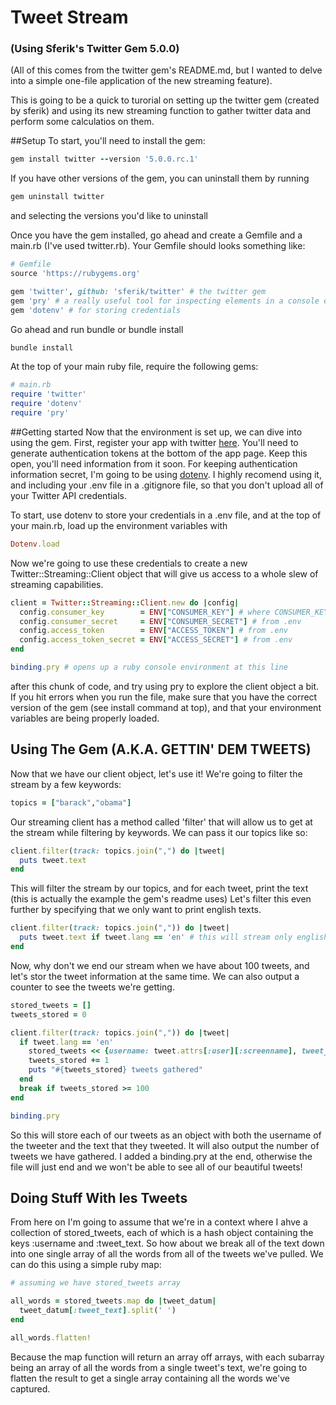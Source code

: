 # Tweet Stream
### (Using Sferik's Twitter Gem 5.0.0)
(All of this comes from the twitter gem's README.md, but I wanted to delve into a simple one-file application of the new
streaming feature).

This is going to be a quick to turorial on setting up the twitter gem (created by sferik) and using its new
streaming function to gather twitter data and perform some calculatios on them.

##Setup
To start, you'll need to install the gem:

```ruby
gem install twitter --version '5.0.0.rc.1'
```
If you have other versions of the gem, you can uninstall them by running 
```ruby
gem uninstall twitter
```
and selecting the versions you'd like to uninstall

Once you have the gem installed, go ahead and create a Gemfile and a main.rb (I've used twitter.rb). Your Gemfile
should looks something like: 
```ruby
# Gemfile
source 'https://rubygems.org' 

gem 'twitter', github: 'sferik/twitter' # the twitter gem
gem 'pry' # a really useful tool for inspecting elements in a console environment
gem 'dotenv' # for storing credentials
```
Go ahead and run bundle or bundle install
```ruby
bundle install
```

At the top of your main ruby file, require the following gems: 
```ruby
# main.rb
require 'twitter'
require 'dotenv'
require 'pry'
```

##Getting started
Now that the environment is set up, we can dive into using the gem. First, register your app with twitter [here](https://dev.twitter.com/apps/new).
You'll need to generate authentication tokens at the bottom of the app page. Keep this open, you'll need information
from it soon. For keeping authentication information secret, I'm going to be using [dotenv](https://github.com/bkeepers/dotenv). I 
highly recomend using it, and including your .env file in a .gitignore file, so that you don't upload all of your 
Twitter API credentials.

To start, use dotenv to store your credentials in a .env file, and at the top of your main.rb, load up the environment
variables with
```ruby
Dotenv.load
```

Now we're going to use these credentials to create a new Twitter::Streaming::Client object that will give us access to
a whole slew of streaming capabilities.
```ruby
client = Twitter::Streaming::Client.new do |config|
  config.consumer_key        = ENV["CONSUMER_KEY"] # where CONSUMER_KEY is defined in your .env file
  config.consumer_secret     = ENV["CONSUMER_SECRET"] # from .env
  config.access_token        = ENV["ACCESS_TOKEN"] # from .env
  config.access_token_secret = ENV["ACCESS_SECRET"] # from .env
end
```
```ruby
binding.pry # opens up a ruby console environment at this line
```
after this chunk of code, and try using pry to explore the client object a bit. If you hit errors when you run the file,
make sure that you have the correct version of the gem (see install command at top), and that your environment variables 
are being properly loaded.

## Using The Gem (A.K.A. GETTIN' DEM TWEETS)
Now that we have our client object, let's use it! We're going to filter the stream by a few keywords: 
```ruby
topics = ["barack","obama"]
```
Our streaming client has a method called 'filter' that will allow us to get at the stream while filtering by keywords. 
We can pass it our topics like so:

```ruby
client.filter(track: topics.join(",") do |tweet|
  puts tweet.text
end
```
This will filter the stream by our topics, and for each tweet, print the text (this is actually the example the gem's readme uses)
Let's filter this even further by specifying that we only want to print english texts.
```ruby
client.filter(track: topics.join(",")) do |tweet|
  puts tweet.text if tweet.lang == 'en' # this will stream only english tweets.
end
```
Now, why don't we end our stream when we have about 100 tweets, and let's stor the tweet information at the same time. We 
can also output a counter to see the tweets we're getting.
```ruby
stored_tweets = []
tweets_stored = 0

client.filter(track: topics.join(",")) do |tweet|
  if tweet.lang == 'en'
    stored_tweets << {username: tweet.attrs[:user][:screenname], tweet_text: tweet.text}
    tweets_stored += 1
    puts "#{tweets_stored} tweets gathered"
  end
  break if tweets_stored >= 100
end

binding.pry
```
So this will store each of our tweets as an object with both the username of the tweeter and the text that they tweeted. 
It will also output the number of tweets we have gathered. I added a binding.pry at the end, otherwise the file will just end
and we won't be able to see all of our beautiful tweets!

## Doing Stuff With les Tweets
From here on I'm going to assume that we're in a context where I ahve a collection of stored_tweets, each of which is
a hash object containing the keys :username and :tweet_text. So how about we break all of the text down into one single
array of all the words from all of the tweets we've pulled. We can do this using a simple ruby map:

```ruby
# assuming we have stored_tweets array

all_words = stored_tweets.map do |tweet_datum|
  tweet_datum[:tweet_text].split(' ')
end

all_words.flatten!
```
Because the map function will return an array off arrays, with each subarray being an array of all the words from a single
tweet's text, we're going to flatten the result to get a single array containing all the words we've captured.
  
